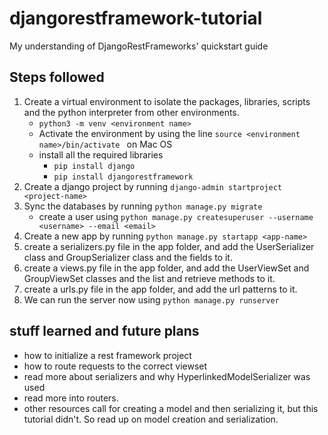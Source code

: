 # djangorestframework-tutorial

My understanding of DjangoRestFrameworks' quickstart guide

## Steps followed

1. Create a virtual environment to isolate the packages, libraries, scripts and the python interpreter from other environments.
    - `python3 -m venv <environment name>`
    - Activate the environment by using the line  `source <environment name>/bin/activate ` on Mac OS
    - install all the required libraries
        - `pip install django`
        - `pip install djangorestframework`
2. Create a django project by running `django-admin startproject <project-name>`
3. Sync the databases by running `python manage.py migrate`    
    - create a user using `python manage.py createsuperuser --username <username> --email <email>`
4. Create a new app by running `python manage.py startapp <app-name>`
5. create a serializers.py file in the app folder, and add the UserSerializer class and GroupSerializer class and the fields to it.
6. create a views.py file in the app folder, and add the UserViewSet and GroupViewSet classes and the list and retrieve methods to it.
7. create a urls.py file in the app folder, and add the url patterns to it.
6. We can run the server now using `python manage.py runserver`

## stuff learned and future plans
- how to initialize a rest framework project
- how to route requests to the correct viewset
- read more about serializers and why HyperlinkedModelSerializer was used
- read more into routers.
- other resources call for creating a model and then serializing it, but this tutorial didn't. So read up on model creation and serialization. 
 
